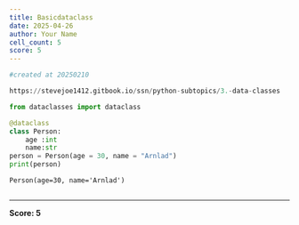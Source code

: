 ```yaml
---
title: Basicdataclass
date: 2025-04-26
author: Your Name
cell_count: 5
score: 5
---
```


```python
#created at 20250210
```


```python
https://stevejoe1412.gitbook.io/ssn/python-subtopics/3.-data-classes
```


```python
from dataclasses import dataclass
```


```python
@dataclass
class Person:
    age :int
    name:str
person = Person(age = 30, name = "Arnlad")
print(person)
```

    Person(age=30, name='Arnlad')



```python

```


---
**Score: 5**